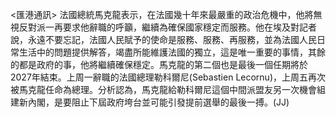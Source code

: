 <匯港通訊>      法國總統馬克龍表示，在法國幾十年來最嚴重的政治危機中，他將無視反對派一再要求他辭職的呼籲，繼續為確保國家穩定而服務。他在埃及對記者說，永遠不要忘記，法國人民賦予的使命是服務、服務、再服務，並為法國人民日常生活中的問題提供解答，竭盡所能維護法國的獨立，這是唯一重要的事情，其餘的都是政府的事，他將繼續確保穩定。馬克龍的第二個也是最後一個任期將於2027年結束。上周一辭職的法國總理勒科爾尼(Sebastien Lecornu)，上周五再次被馬克龍任命為總理。分析認為，馬克龍給勒科爾尼這個中間派盟友另一次機會組建新內閣，是要阻止下屆政府垮台並可能引發提前選舉的最後一搏。(JJ)
